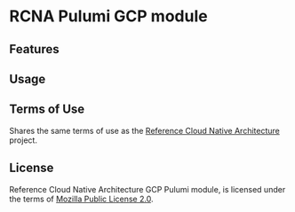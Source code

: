 # RCNA Pulumi GCP module

## Features

## Usage

## Terms of Use

Shares the same terms of use as the [Reference Cloud Native Architecture](../../README.md#terms-of-use) project.

## License

Reference Cloud Native Architecture GCP Pulumi module, is licensed under the terms of [Mozilla Public License 2.0](../../LICENSE).

